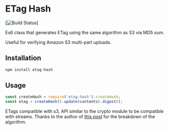 # ETag Hash

[![Build Status](https://travis-ci.org/pyramation/etag-hash.svg?branch=master)]

Es6 class that generates ETag using the same algorithm as S3 via MD5 sum.

Useful for verifying Amazon S3 multi-part uploads.

## Installation

```sh
npm install etag-hash
```

## Usage

```js
const createHash = require('etag-hash').createHash;
const etag = createHash().update(contents).digest();
```

ETags compatible with s3, API similar to the crypto module to be compatible with streams. Thanks to the author of [this post](https://stackoverflow.com/questions/12186993/what-is-the-algorithm-to-compute-the-amazon-s3-etag-for-a-file-larger-than-5gb#answer-19896823) for the breakdown of the algorithm.
